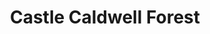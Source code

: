 ---
title: "Castle Caldwell Forest"
address: "7km east of Belleek on A47, Belleek, Fermanagh"
tel: "+44 (0)28 6634 3165"
county: "Fermanagh"
category: "Parks"
type: "Content"
lat: "54.51969909667969"
lng: "-7.891289234161377"
---